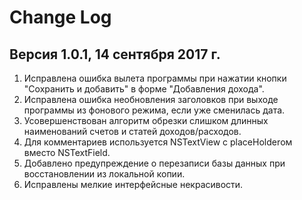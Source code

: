 # Change Log

## Версия 1.0.1, 14 сентября 2017 г.

1. Исправлена ошибка вылета программы при нажатии кнопки "Сохранить и добавить" в форме "Добавления дохода".
2. Исправлена ошибка необновления заголовков при выходе программы из фонового режима, если уже сменилась дата.
3. Усовершенствован алгоритм обрезки слишком длинных наименований счетов и статей доходов/расходов.
4. Для комментариев используется NSTextView c placeHolderом вместо NSTextField.
5. Добавлено предупреждение о перезаписи базы данных при восстановлении из локальной копии.
6. Исправлены мелкие интерфейсные некрасивости.